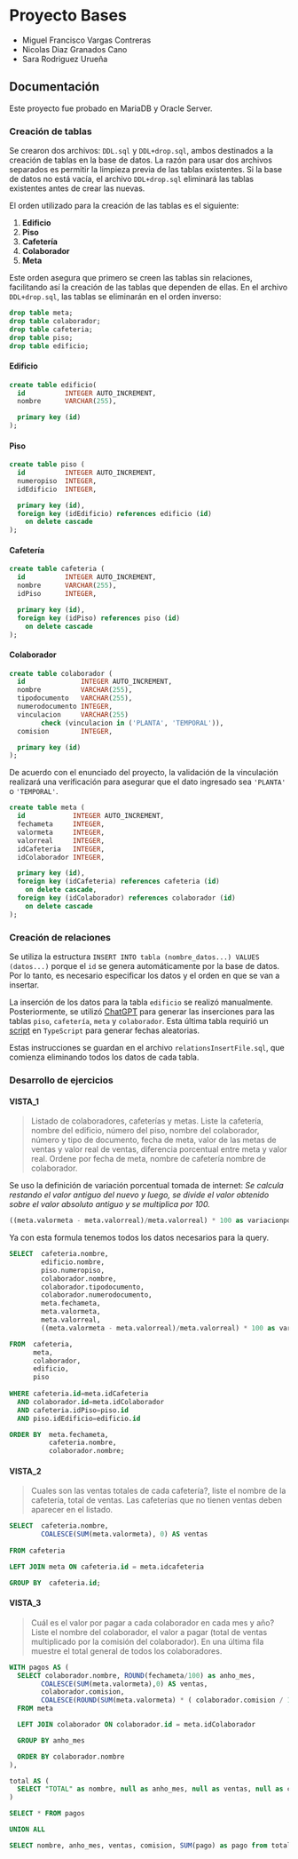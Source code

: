 # Proyecto Bases

- Miguel Francisco Vargas Contreras
- Nicolas Diaz Granados Cano
- Sara Rodriguez Urueña

## Documentación

Este proyecto fue probado en MariaDB y Oracle Server.

### Creación de tablas

Se crearon dos archivos: `DDL.sql` y `DDL+drop.sql`, ambos destinados a la creación de tablas en la base de datos. La razón para usar dos archivos separados es permitir la limpieza previa de las tablas existentes. Si la base de datos no está vacía, el archivo `DDL+drop.sql` eliminará las tablas existentes antes de crear las nuevas.

El orden utilizado para la creación de las tablas es el siguiente:

1. **Edificio**
2. **Piso**
3. **Cafetería**
4. **Colaborador**
5. **Meta**

Este orden asegura que primero se creen las tablas sin relaciones, facilitando así la creación de las tablas que dependen de ellas. En el archivo `DDL+drop.sql`, las tablas se eliminarán en el orden inverso:

```sql
drop table meta;
drop table colaborador;
drop table cafeteria;
drop table piso;
drop table edificio;
```

#### Edificio

```sql
create table edificio(
  id          INTEGER AUTO_INCREMENT,
  nombre      VARCHAR(255),

  primary key (id)
);
```

#### Piso

```sql
create table piso (
  id          INTEGER AUTO_INCREMENT,
  numeropiso  INTEGER,
  idEdificio  INTEGER,

  primary key (id),
  foreign key (idEdificio) references edificio (id)
    on delete cascade
);
```

#### Cafetería

```sql
create table cafeteria (
  id          INTEGER AUTO_INCREMENT,
  nombre      VARCHAR(255),
  idPiso      INTEGER,

  primary key (id),
  foreign key (idPiso) references piso (id)
    on delete cascade
);
```

#### Colaborador

```sql
create table colaborador (
  id              INTEGER AUTO_INCREMENT,
  nombre          VARCHAR(255),
  tipodocumento   VARCHAR(255),
  numerodocumento INTEGER,
  vinculacion     VARCHAR(255)
		check (vinculacion in ('PLANTA', 'TEMPORAL')),
  comision        INTEGER,

  primary key (id)
);
```

De acuerdo con el enunciado del proyecto, la validación de la vinculación realizará una verificación para asegurar que el dato ingresado sea `'PLANTA'` o `'TEMPORAL'`.

```sql
create table meta (
  id            INTEGER AUTO_INCREMENT,
  fechameta     INTEGER,
  valormeta     INTEGER,
  valorreal     INTEGER,
  idCafeteria   INTEGER,
  idColaborador INTEGER,

  primary key (id),
  foreign key (idCafeteria) references cafeteria (id)
    on delete cascade,
  foreign key (idColaborador) references colaborador (id)
    on delete cascade
);
```

### Creación de relaciones

Se utiliza la estructura `INSERT INTO tabla (nombre_datos...) VALUES (datos...)` porque el `id` se genera automáticamente por la base de datos. Por lo tanto, es necesario especificar los datos y el orden en que se van a insertar.

La inserción de los datos para la tabla `edificio` se realizó manualmente. Posteriormente, se utilizó [ChatGPT](https://chat.openai.com) para generar las inserciones para las tablas `piso`, `cafetería`, `meta` y `colaborador`. Esta última tabla requirió un [script](https://github.com/Achalogy/proj-bases-1/blob/main/utils/main.ts) en `TypeScript` para generar fechas aleatorias.

Estas instrucciones se guardan en el archivo `relationsInsertFile.sql`, que comienza eliminando todos los datos de cada tabla.

### Desarrollo de ejercicios

#### VISTA_1

> Listado de colaboradores, cafeterías y metas. Liste la cafetería, nombre del edificio, número del piso, nombre del colaborador, número y tipo de documento, fecha de meta, valor de las metas de ventas y valor real de ventas, diferencia porcentual entre meta y valor real. Ordene por fecha de meta, nombre de cafetería nombre de colaborador.

Se uso la definición de variación porcentual tomada de internet: _Se calcula restando el valor antiguo del nuevo y luego, se divide el valor obtenido sobre el valor absoluto antiguo y se multiplica por 100._

```sql
((meta.valormeta - meta.valorreal)/meta.valorreal) * 100 as variacionporcentual
```

Ya con esta formula tenemos todos los datos necesarios para la query.

```sql
SELECT  cafeteria.nombre, 
        edificio.nombre, 
        piso.numeropiso, 
        colaborador.nombre, 
        colaborador.tipodocumento, 
        colaborador.numerodocumento, 
        meta.fechameta, 
        meta.valormeta, 
        meta.valorreal, 
        ((meta.valormeta - meta.valorreal)/meta.valorreal) * 100 as variacionporcentual

FROM  cafeteria, 
      meta, 
      colaborador, 
      edificio, 
      piso
      
WHERE cafeteria.id=meta.idCafeteria
  AND colaborador.id=meta.idColaborador
  AND cafeteria.idPiso=piso.id
  AND piso.idEdificio=edificio.id

ORDER BY  meta.fechameta, 
          cafeteria.nombre, 
          colaborador.nombre;
```

#### VISTA_2

> Cuales son las ventas totales de cada cafetería?, liste el nombre de la cafetería, total de ventas. Las cafeterías que no tienen ventas deben aparecer en el listado.

```sql
SELECT  cafeteria.nombre, 
        COALESCE(SUM(meta.valormeta), 0) AS ventas
  
FROM cafeteria

LEFT JOIN meta ON cafeteria.id = meta.idcafeteria

GROUP BY  cafeteria.id;
``` 

#### VISTA_3

> Cuál es el valor por pagar a cada colaborador en cada mes y año? Liste el nombre del colaborador, el valor a pagar (total de ventas multiplicado por la comisión del colaborador). En una última fila muestre el total general de todos los colaboradores. 

```sql
WITH pagos AS (
  SELECT colaborador.nombre, ROUND(fechameta/100) as anho_mes,
        COALESCE(SUM(meta.valormeta),0) AS ventas,
        colaborador.comision,
        COALESCE(ROUND(SUM(meta.valormeta) * ( colaborador.comision / 100 )), 0) AS pago
  FROM meta

  LEFT JOIN colaborador ON colaborador.id = meta.idColaborador

  GROUP BY anho_mes

  ORDER BY colaborador.nombre
),

total AS (
  SELECT "TOTAL" as nombre, null as anho_mes, null as ventas, null as comision, pago from pagos
)

SELECT * FROM pagos

UNION ALL

SELECT nombre, anho_mes, ventas, comision, SUM(pago) as pago from total;
```